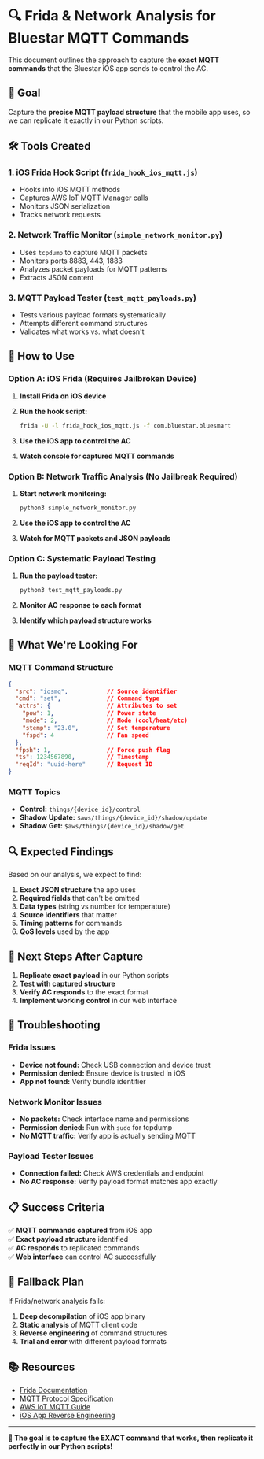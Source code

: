 # 🔍 Frida & Network Analysis for Bluestar MQTT Commands

This document outlines the approach to capture the **exact MQTT commands** that the Bluestar iOS app sends to control the AC.

## 🎯 Goal

Capture the **precise MQTT payload structure** that the mobile app uses, so we can replicate it exactly in our Python scripts.

## 🛠️ Tools Created

### 1. **iOS Frida Hook Script** (`frida_hook_ios_mqtt.js`)
- Hooks into iOS MQTT methods
- Captures AWS IoT MQTT Manager calls
- Monitors JSON serialization
- Tracks network requests

### 2. **Network Traffic Monitor** (`simple_network_monitor.py`)
- Uses `tcpdump` to capture MQTT packets
- Monitors ports 8883, 443, 1883
- Analyzes packet payloads for MQTT patterns
- Extracts JSON content

### 3. **MQTT Payload Tester** (`test_mqtt_payloads.py`)
- Tests various payload formats systematically
- Attempts different command structures
- Validates what works vs. what doesn't

## 🚀 How to Use

### Option A: iOS Frida (Requires Jailbroken Device)

1. **Install Frida on iOS device**
2. **Run the hook script:**
   ```bash
   frida -U -l frida_hook_ios_mqtt.js -f com.bluestar.bluesmart
   ```

3. **Use the iOS app to control the AC**
4. **Watch console for captured MQTT commands**

### Option B: Network Traffic Analysis (No Jailbreak Required)

1. **Start network monitoring:**
   ```bash
   python3 simple_network_monitor.py
   ```

2. **Use the iOS app to control the AC**
3. **Watch for MQTT packets and JSON payloads**

### Option C: Systematic Payload Testing

1. **Run the payload tester:**
   ```bash
   python3 test_mqtt_payloads.py
   ```

2. **Monitor AC response to each format**
3. **Identify which payload structure works**

## 📱 What We're Looking For

### MQTT Command Structure
```json
{
  "src": "iosmq",           // Source identifier
  "cmd": "set",             // Command type
  "attrs": {                // Attributes to set
    "pow": 1,               // Power state
    "mode": 2,              // Mode (cool/heat/etc)
    "stemp": "23.0",        // Set temperature
    "fspd": 4               // Fan speed
  },
  "fpsh": 1,                // Force push flag
  "ts": 1234567890,         // Timestamp
  "reqId": "uuid-here"      // Request ID
}
```

### MQTT Topics
- **Control:** `things/{device_id}/control`
- **Shadow Update:** `$aws/things/{device_id}/shadow/update`
- **Shadow Get:** `$aws/things/{device_id}/shadow/get`

## 🔍 Expected Findings

Based on our analysis, we expect to find:

1. **Exact JSON structure** the app uses
2. **Required fields** that can't be omitted
3. **Data types** (string vs number for temperature)
4. **Source identifiers** that matter
5. **Timing patterns** for commands
6. **QoS levels** used by the app

## 🎯 Next Steps After Capture

1. **Replicate exact payload** in our Python scripts
2. **Test with captured structure**
3. **Verify AC responds** to the exact format
4. **Implement working control** in our web interface

## 🚨 Troubleshooting

### Frida Issues
- **Device not found:** Check USB connection and device trust
- **Permission denied:** Ensure device is trusted in iOS
- **App not found:** Verify bundle identifier

### Network Monitor Issues
- **No packets:** Check interface name and permissions
- **Permission denied:** Run with `sudo` for tcpdump
- **No MQTT traffic:** Verify app is actually sending MQTT

### Payload Tester Issues
- **Connection failed:** Check AWS credentials and endpoint
- **No AC response:** Verify payload format matches app exactly

## 📋 Success Criteria

✅ **MQTT commands captured** from iOS app  
✅ **Exact payload structure** identified  
✅ **AC responds** to replicated commands  
✅ **Web interface** can control AC successfully  

## 🔄 Fallback Plan

If Frida/network analysis fails:

1. **Deep decompilation** of iOS app binary
2. **Static analysis** of MQTT client code
3. **Reverse engineering** of command structures
4. **Trial and error** with different payload formats

## 📚 Resources

- [Frida Documentation](https://frida.re/docs/)
- [MQTT Protocol Specification](http://docs.oasis-open.org/mqtt/mqtt/v3.1.1/os/mqtt-v3.1.1-os.html)
- [AWS IoT MQTT Guide](https://docs.aws.amazon.com/iot/latest/developerguide/mqtt.html)
- [iOS App Reverse Engineering](https://github.com/iOS-Reverse-Engineering-Dev/iOS-Reverse-Engineering)

---

**🎯 The goal is to capture the EXACT command that works, then replicate it perfectly in our Python scripts!**

